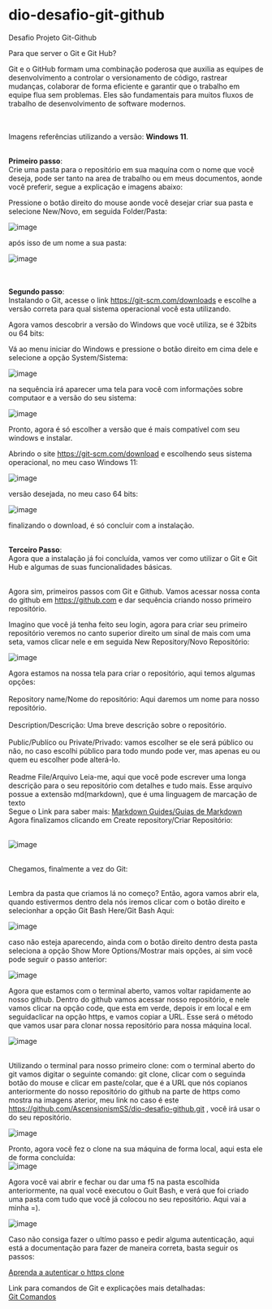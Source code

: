 # <h1>dio-desafio-git-github</h1>
Desafio Projeto Git-Github 
<br>

Para que server o Git e Git Hub?
<br>

Git e o GitHub formam uma combinação poderosa que auxilia as equipes de desenvolvimento a controlar o versionamento de código, rastrear mudanças, colaborar de forma eficiente e garantir que o trabalho em equipe flua sem problemas. Eles são fundamentais para muitos fluxos de trabalho de desenvolvimento de software modernos.<br>
<br>
<br>

Imagens referências utilizando a versão: <strong>Windows 11</strong>.<br>
<br>


**Primeiro passo**:<br>
Crie uma pasta para o repositório em sua maquína com o nome que você deseja, pode ser tanto na area de trabalho ou em meus documentos, aonde você preferir, segue a explicação e imagens abaixo:<br>

Pressione o botão direito do mouse aonde você desejar criar sua pasta e selecione New/Novo, em seguida  Folder/Pasta:<br> 

![image](https://github.com/AscensionismSS/dio-desafio-github/assets/156155614/9f35bfba-364c-4114-b056-1704b3274155)<br>

após isso de um nome a sua pasta:<br>

![image](https://github.com/AscensionismSS/dio-desafio-github/assets/156155614/87c57abe-2f1f-4d6a-973f-d1a25cd24a99)<br>
<br>
<br>




<strong>Segundo passo</strong>: <br>
Instalando o Git, acesse o link https://git-scm.com/downloads e escolhe a versão correta para qual sistema operacional você esta utilizando.<br>

Agora vamos descobrir a versão do  Windows que você utiliza, se é 32bits ou 64 bits: <br>

Vá ao menu iniciar do Windows e pressione o botão direito em cima dele e selecione a opção System/Sistema:<br>

![image](https://github.com/AscensionismSS/dio-desafio-github/assets/156155614/b960b6dc-8966-480f-a809-a4cd4e1b6bea)<br>

na sequência irá aparecer uma tela para você com informações sobre computaor e a versão do seu sistema:<br>

![image](https://github.com/AscensionismSS/dio-desafio-github/assets/156155614/37fb9cc5-dfc0-440f-af15-de922b44f5b6)<br>


Pronto, agora é só escolher a versão que é mais compatível com seu windows e instalar.<br>


Abrindo o site https://git-scm.com/download e escolhendo seus sistema operacional, no meu caso Windows 11:

![image](https://github.com/AscensionismSS/dio-desafio-github/assets/156155614/8f092021-a885-47d0-97cd-b7184528e1ea)<br>


versão desejada, no meu caso 64 bits:<br>

![image](https://github.com/AscensionismSS/dio-desafio-github/assets/156155614/2313e8ba-e5a3-409d-be67-e5bd9c982f60) 

finalizando o download, é só concluir com a instalação.
<br>
<br>



<strong>Terceiro Passo</strong>: <br>
Agora que a instalação já foi concluída, vamos ver como utilizar o Git e Git Hub e algumas de suas funcionalidades básicas.
<br>
<br>



Agora sim, primeiros passos com Git e Github. Vamos acessar nossa conta do github em https://github.com e dar sequência criando nosso primeiro repositório.<br>

Imagino que você já tenha feito seu login, agora para criar seu primeiro repositório veremos no canto superior direito  um sinal de mais com uma seta, vamos clicar nele e em seguida New Repository/Novo Repositório:<br>

![image](https://github.com/AscensionismSS/dio-desafio-github/assets/156155614/25b2cb7f-9af1-459b-9d72-6039cab27923)<br>


Agora estamos na nossa tela para criar o repositório, aqui temos algumas opções:<br>
<br>
Repository name/Nome do repositório: Aqui daremos um nome para nosso repositório.<br>
<br>
Description/Descrição: Uma breve descrição sobre o repositório.<br>
<br>
Public/Publíco ou Private/Privado: vamos escolher se ele será público ou não, no caso escolhi público para todo mundo pode ver, mas apenas eu ou quem eu escolher pode alterá-lo.<br>
<br>
Readme File/Arquivo Leia-me, aqui que você pode escrever uma longa descrição para o seu repositório com detalhes e tudo mais.
Esse arquivo possue a extensão md(markdown), que é uma linguagem de marcação de texto<br>
Segue o Link para saber mais: [Markdown Guides/Guias de Markdown](https://www.markdownguide.org/basic-syntax)
<br>
Agora finalizamos clicando em Create repository/Criar Repositório:<br>
<br>

![image](https://github.com/AscensionismSS/dio-desafio-github/assets/156155614/6c465db5-e955-46da-8059-421d149f1fe7)<br>
<br>


Chegamos, finalmente a vez do Git:<br>
<br>



Lembra da pasta que criamos lá no começo? Então, agora vamos abrir ela,  quando estivermos dentro dela nós iremos clicar com o botão direito e selecionhar a opção Git Bash Here/Git Bash Aqui:<br>


![image](https://github.com/AscensionismSS/dio-desafio-github/assets/156155614/29338d0c-1818-4fd6-bc74-25f094f8de2c)<br>


caso não esteja aparecendo, ainda com o botão direito dentro desta pasta seleciona a opção Show More Options/Mostrar mais opções, ai sim você pode seguir o passo anterior:<br>

![image](https://github.com/AscensionismSS/dio-desafio-github/assets/156155614/5017fb82-e99a-4785-9b91-b5cc310bb5b4)<br>

Agora que estamos com o terminal aberto, vamos voltar rapidamente ao nosso github. Dentro do github vamos acessar nosso repositório, e nele vamos clicar na opção code, que esta em verde, depois ir em local e em seguidaclicar  na opção https, e vamos copiar a URL. Esse será o método que vamos usar para clonar nossa repositório para nossa máquina local.<br>

![image](https://github.com/AscensionismSS/dio-desafio-github/assets/156155614/1dae7df8-a5fe-4e04-8f6b-b5c502e69742)<br>
<br>

Utilizando o terminal para nosso primeiro clone: com o terminal aberto do git vamos digitar o seguinte comando: git clone, clicar com o seguinda botão do mouse e clicar em paste/colar, que é a URL que nós copianos anteriormente do nosso repositório do github na parte de https como mostra na imagens aterior, meu link no caso é este https://github.com/AscensionismSS/dio-desafio-github.git , você irá usar o do seu repositório.<br>

![image](https://github.com/AscensionismSS/dio-desafio-github/assets/156155614/19f770bd-e128-4f0a-b335-dc849cc5f9d9)<br>

Pronto, agora você fez o clone na sua máquina de forma local, aqui esta ele de forma concluída:<br>
![image](https://github.com/AscensionismSS/dio-desafio-github/assets/156155614/0fc79091-8dad-4b37-af16-047a927ece43)<br>

Agora você vai abrir e fechar ou dar uma f5 na pasta escolhida anteriormente, na qual você executou o Guit Bash, e verá que foi criado uma pasta com tudo que você já colocou no seu repositório. Aqui vai a minha =). <br>

![image](https://github.com/AscensionismSS/dio-desafio-github/assets/156155614/dee6076d-9598-4ec5-a9ec-6a0d3f9c95fd)<br>

Caso não consiga fazer o ultímo passo e pedir alguma autenticação, aqui está a documentação para fazer de maneira correta, basta seguir os passos:<br>

[Aprenda a autenticar o https clone](https://docs.github.com/pt/get-started/getting-started-with-git/about-remote-repositories#cloning-with-https-urls)

Link para comandos de Git e explicações mais detalhadas: <br>
[Git Comandos](https://comandosgit.github.io/)
 





























